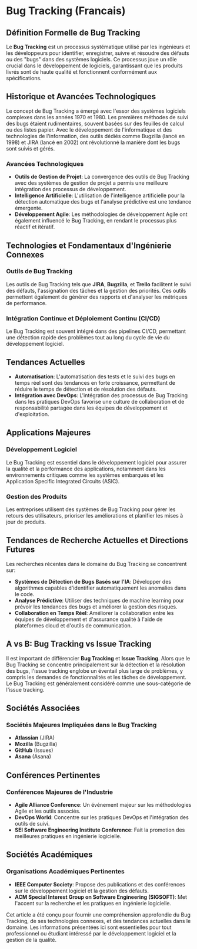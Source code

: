 # Bug Tracking (Francais)

## Définition Formelle de Bug Tracking

Le **Bug Tracking** est un processus systématique utilisé par les ingénieurs et les développeurs pour identifier, enregistrer, suivre et résoudre des défauts ou des "bugs" dans des systèmes logiciels. Ce processus joue un rôle crucial dans le développement de logiciels, garantissant que les produits livrés sont de haute qualité et fonctionnent conformément aux spécifications.

## Historique et Avancées Technologiques

Le concept de Bug Tracking a émergé avec l'essor des systèmes logiciels complexes dans les années 1970 et 1980. Les premières méthodes de suivi des bugs étaient rudimentaires, souvent basées sur des feuilles de calcul ou des listes papier. Avec le développement de l'informatique et des technologies de l'information, des outils dédiés comme Bugzilla (lancé en 1998) et JIRA (lancé en 2002) ont révolutionné la manière dont les bugs sont suivis et gérés.

### Avancées Technologiques

- **Outils de Gestion de Projet**: La convergence des outils de Bug Tracking avec des systèmes de gestion de projet a permis une meilleure intégration des processus de développement.
- **Intelligence Artificielle**: L'utilisation de l'intelligence artificielle pour la détection automatique des bugs et l'analyse prédictive est une tendance émergente.
- **Développement Agile**: Les méthodologies de développement Agile ont également influencé le Bug Tracking, en rendant le processus plus réactif et itératif.

## Technologies et Fondamentaux d'Ingénierie Connexes

### Outils de Bug Tracking

Les outils de Bug Tracking tels que **JIRA**, **Bugzilla**, et **Trello** facilitent le suivi des défauts, l'assignation des tâches et la gestion des priorités. Ces outils permettent également de générer des rapports et d'analyser les métriques de performance.

### Intégration Continue et Déploiement Continu (CI/CD)

Le Bug Tracking est souvent intégré dans des pipelines CI/CD, permettant une détection rapide des problèmes tout au long du cycle de vie du développement logiciel.

## Tendances Actuelles

- **Automatisation**: L'automatisation des tests et le suivi des bugs en temps réel sont des tendances en forte croissance, permettant de réduire le temps de détection et de résolution des défauts.
- **Intégration avec DevOps**: L'intégration des processus de Bug Tracking dans les pratiques DevOps favorise une culture de collaboration et de responsabilité partagée dans les équipes de développement et d'exploitation.

## Applications Majeures

### Développement Logiciel

Le Bug Tracking est essentiel dans le développement logiciel pour assurer la qualité et la performance des applications, notamment dans les environnements critiques comme les systèmes embarqués et les Application Specific Integrated Circuits (ASIC).

### Gestion des Produits

Les entreprises utilisent des systèmes de Bug Tracking pour gérer les retours des utilisateurs, prioriser les améliorations et planifier les mises à jour de produits.

## Tendances de Recherche Actuelles et Directions Futures

Les recherches récentes dans le domaine du Bug Tracking se concentrent sur:

- **Systèmes de Détection de Bugs Basés sur l'IA**: Développer des algorithmes capables d'identifier automatiquement les anomalies dans le code.
- **Analyse Prédictive**: Utiliser des techniques de machine learning pour prévoir les tendances des bugs et améliorer la gestion des risques.
- **Collaboration en Temps Réel**: Améliorer la collaboration entre les équipes de développement et d'assurance qualité à l'aide de plateformes cloud et d'outils de communication.

## A vs B: Bug Tracking vs Issue Tracking

Il est important de différencier **Bug Tracking** et **Issue Tracking**. Alors que le Bug Tracking se concentre principalement sur la détection et la résolution des bugs, l'issue tracking englobe un éventail plus large de problèmes, y compris les demandes de fonctionnalités et les tâches de développement. Le Bug Tracking est généralement considéré comme une sous-catégorie de l'issue tracking.

## Sociétés Associées

### Sociétés Majeures Impliquées dans le Bug Tracking

- **Atlassian** (JIRA)
- **Mozilla** (Bugzilla)
- **GitHub** (Issues)
- **Asana** (Asana)

## Conférences Pertinentes

### Conférences Majeures de l'Industrie

- **Agile Alliance Conference**: Un événement majeur sur les méthodologies Agile et les outils associés.
- **DevOps World**: Concentre sur les pratiques DevOps et l'intégration des outils de suivi.
- **SEI Software Engineering Institute Conference**: Fait la promotion des meilleures pratiques en ingénierie logicielle.

## Sociétés Académiques

### Organisations Académiques Pertinentes

- **IEEE Computer Society**: Propose des publications et des conférences sur le développement logiciel et la gestion des défauts.
- **ACM Special Interest Group on Software Engineering (SIGSOFT)**: Met l'accent sur la recherche et les pratiques en ingénierie logicielle.

Cet article a été conçu pour fournir une compréhension approfondie du Bug Tracking, de ses technologies connexes, et des tendances actuelles dans le domaine. Les informations présentées ici sont essentielles pour tout professionnel ou étudiant intéressé par le développement logiciel et la gestion de la qualité.